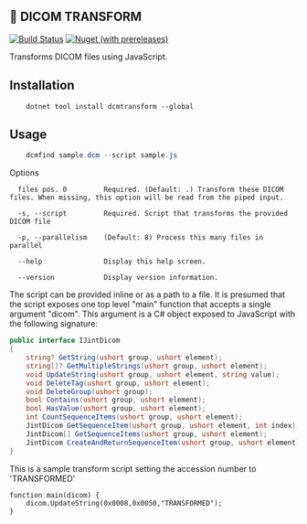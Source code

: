 🧬 DICOM TRANSFORM
----------
[![Build Status](https://img.shields.io/endpoint.svg?url=https%3A%2F%2Factions-badge.atrox.dev%2Famoerie%2dcmtransform%2Fbadge%3Fref%3Dmaster&style=for-the-badge&label=Build)](https://actions-badge.atrox.dev/amoerie/dcmtransform/goto?ref=master) [![Nuget (with prereleases)](https://img.shields.io/nuget/vpre/DcmTransform?label=DcmTransform&style=for-the-badge)](https://www.nuget.org/packages/DcmTransform)

Transforms DICOM files using JavaScript.

Installation
------------

```
    dotnet tool install dcmtransform --global
```

Usage
-----

```powershell
    dcmfind sample.dcm --script sample.js
```

Options 

```
  files pos. 0         Required. (Default: .) Transform these DICOM files. When missing, this option will be read from the piped input.
  
  -s, --script         Required. Script that transforms the provided DICOM file 

  -p, --parallelism    (Default: 8) Process this many files in parallel

  --help               Display this help screen.

  --version            Display version information.
```

The script can be provided inline or as a path to a file. It is presumed that the script exposes one top level "main" function that accepts a single argument "dicom".
This argument is a C# object exposed to JavaScript with the following signature:

```csharp
public interface IJintDicom
{
    string? GetString(ushort group, ushort element);
    string[]? GetMultipleStrings(ushort group, ushort element);
    void UpdateString(ushort group, ushort element, string value);
    void DeleteTag(ushort group, ushort element);
    void DeleteGroup(ushort group);
    bool Contains(ushort group, ushort element);
    bool HasValue(ushort group, ushort element);
    int CountSequenceItems(ushort group, ushort element);
    JintDicom GetSequenceItem(ushort group, ushort element, int index);
    JintDicom[] GetSequenceItems(ushort group, ushort element);
    JintDicom CreateAndReturnSequenceItem(ushort group, ushort element);
}
```

This is a sample transform script setting the accession number to 'TRANSFORMED'

```
function main(dicom) {
    dicom.UpdateString(0x0008,0x0050,"TRANSFORMED");
}
```
